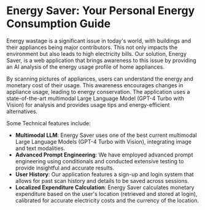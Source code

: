 # Energy Saver: Your Personal Energy Consumption Guide

Energy wastage is a significant issue in today's world, with buildings and their appliances being major contributors. This not only impacts the environment but also leads to high electricity bills. Our solution, Energy Saver, is a web application that brings awareness to this issue by providing an AI analysis of the energy usage profile of home appliances.

By scanning pictures of appliances, users can understand the energy and monetary cost of their usage. This awareness encourages changes in appliance usage, leading to energy conservation. The application uses a state-of-the-art multimodal Large Language Model (GPT-4 Turbo with Vision) for analysis and provides usage tips and energy-efficient alternatives.

Some Technical features include:
- **Multimodal LLM**: Energy Saver uses one of the best current multimodal Large Language Models (GPT-4 Turbo with Vision), integrating image and text modalities.
- **Advanced Prompt Engineering**: We have employed advanced prompt engineering using conditionals and conducted extensive testing to provide insightful and accurate results.
- **User History**: Our application features a sign-up and login system that allows for past scan history and details to be saved across sessions.
- **Localized Expenditure Calculation**: Energy Saver calculates monetary expenditure based on the user's location (retrieved and stored at login), calibrated for accurate electricity costs and the currency of the location.
